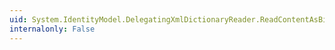 ```yaml
---
uid: System.IdentityModel.DelegatingXmlDictionaryReader.ReadContentAsBinHex(System.Byte[],System.Int32,System.Int32)
internalonly: False
---
```


